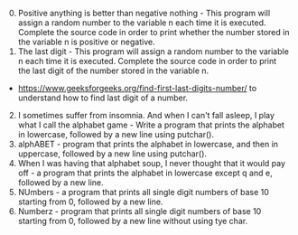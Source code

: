 0. Positive anything is better than negative nothing - This program will assign a random number to the variable n each time it is executed. Complete the source code in order to print whether the number stored in the variable n is positive or negative.
1. The last digit - This program will assign a random number to the variable n each time it is executed. Complete the source code in order to print the last digit of the number stored in the variable n.
- https://www.geeksforgeeks.org/find-first-last-digits-number/ to understand how to find last digit of a number.
2. I sometimes suffer from insomnia. And when I can't fall asleep, I play what I call the alphabet game - Write a program that prints the alphabet in lowercase, followed by a new line using putchar().
3. alphABET -  program that prints the alphabet in lowercase, and then in uppercase, followed by a new line using putchar().
4. When I was having that alphabet soup, I never thought that it would pay off - a program that prints the alphabet in lowercase except q and e, followed by a new line.
5. NUmbers - a program that prints all single digit numbers of base 10 starting from 0, followed by a new line.
6. Numberz -  program that prints all single digit numbers of base 10 starting from 0, followed by a new line without using tye char. 

